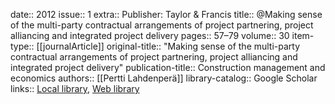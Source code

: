 date:: 2012
issue:: 1
extra:: Publisher: Taylor & Francis
title:: @Making sense of the multi-party contractual arrangements of project partnering, project alliancing and integrated project delivery
pages:: 57–79
volume:: 30
item-type:: [[journalArticle]]
original-title:: "Making sense of the multi-party contractual arrangements of project partnering, project alliancing and integrated project delivery"
publication-title:: Construction management and economics
authors:: [[Pertti Lahdenperä]]
library-catalog:: Google Scholar
links:: [Local library](zotero://select/library/items/YGHZ3IX5), [Web library](https://www.zotero.org/users/6520516/items/YGHZ3IX5)
